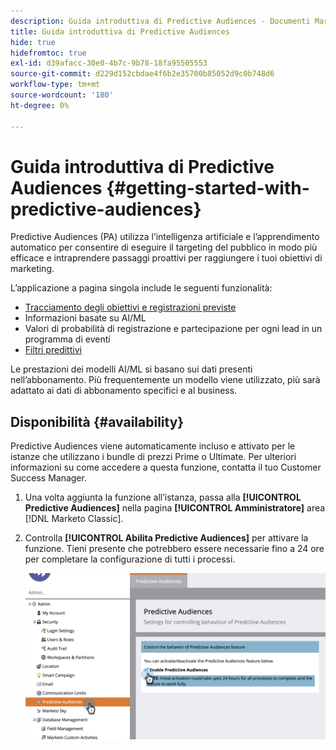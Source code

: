 ```yaml
---
description: Guida introduttiva di Predictive Audiences - Documenti Marketo - Documentazione del prodotto
title: Guida introduttiva di Predictive Audiences
hide: true
hidefromtoc: true
exl-id: d39afacc-30e0-4b7c-9b78-18fa95505553
source-git-commit: d229d152cbdae4f6b2e35700b85052d9c0b748d6
workflow-type: tm+mt
source-wordcount: '180'
ht-degree: 0%

---
```


# Guida introduttiva di Predictive Audiences {#getting-started-with-predictive-audiences}

Predictive Audiences (PA) utilizza l’intelligenza artificiale e l’apprendimento automatico per consentire di eseguire il targeting del pubblico in modo più efficace e intraprendere passaggi proattivi per raggiungere i tuoi obiettivi di marketing.

L’applicazione a pagina singola include le seguenti funzionalità:

* [Tracciamento degli obiettivi e registrazioni previste](/help/marketo/product-docs/marketo-sky/understanding-goal-tracking-and-projected-registrations.md)
* Informazioni basate su AI/ML
* Valori di probabilità di registrazione e partecipazione per ogni lead in un programma di eventi
* [Filtri predittivi](/help/marketo/product-docs/marketo-sky/predictive-filters.md)

Le prestazioni dei modelli AI/ML si basano sui dati presenti nell’abbonamento. Più frequentemente un modello viene utilizzato, più sarà adattato ai dati di abbonamento specifici e al business.

## Disponibilità {#availability}

Predictive Audiences viene automaticamente incluso e attivato per le istanze che utilizzano i bundle di prezzi Prime o Ultimate. Per ulteriori informazioni su come accedere a questa funzione, contatta il tuo Customer Success Manager.

1. Una volta aggiunta la funzione all’istanza, passa alla **[!UICONTROL Predictive Audiences]** nella pagina **[!UICONTROL Amministratore]** area [!DNL Marketo Classic].

1. Controlla **[!UICONTROL Abilita Predictive Audiences]** per attivare la funzione. Tieni presente che potrebbero essere necessarie fino a 24 ore per completare la configurazione di tutti i processi.

   ![Immagine uno](assets/getting-started-with-predictive-audiences-1.png)
